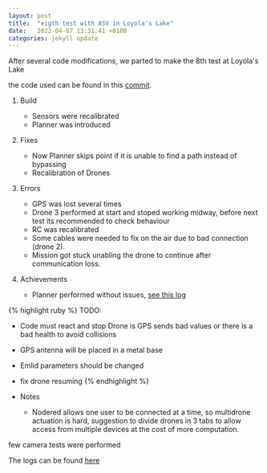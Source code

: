 ```yaml
---
layout: post
title:  "eigth test with ASV in Loyola's Lake"
date:   2022-04-07 13:31:41 +0100
categories: jekyll update
---
```


After several code modifications, we parted to make the 8th test at Loyola's Lake

the code used can be found in this [commit](https://github.com/AloePacci/ASV_Loyola_US/commit/92a912a174d8e7405d2657add5a27d4f26cb55b9).



1. Build
    - Sensors were recalibrated
    - Planner was introduced
2. Fixes 
    - Now Planner skips point if it is unable to find a path instead of bypassing
    - Recalibration of Drones

3. Errors
    - GPS was lost several times
    - Drone 3 performed at start and stoped working midway, before next test its recommended to check behaviour
    - RC was recalibrated
    - Some cables were needed to fix on the air due to bad connection (drone 2).
    - Mission got stuck unabling the drone to continue after communication loss.

4. Achievements
    - Planner performed without issues, [see this log](../../../../../miscelaneous/planner_log_8.html)

{% highlight ruby %}
TODO:
- Code must react and stop Drone is GPS sends bad values or there is a bad health to avoid collisions
- GPS antenna will be placed in a metal base
- Emlid parameters should be changed
- fix drone resuming
{% endhighlight %}

- Notes
  - Nodered allows one user to be connected at a time, so multidrone actuation is hard, suggestion to divide drones in 3 tabs to allow access from multiple devices at the cost of more computation.

few camera tests were performed

The logs can be found [here](../../../../../miscelaneous/test8.rar)